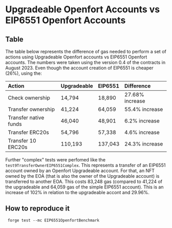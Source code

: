 # Upgradeable Openfort Accounts vs EIP6551 Openfort Accounts


## Table
The table below represents the difference of gas needed to perform a set of actions using Upgradeable Openfort accounts vs EIP6551 Openfort accounts. The numbers were taken using the version 0.4 of the contracts in August 2023. Even though the account creation of EIP6551 is cheaper (26%), using the:

|   Action   |    Upgradeable    |    EIP6551    |    Difference    |
| :---------- | :------------------ | :----------------- | :------------------- |
|   Check ownership   |   14,794   |   18,890   |  27.68% increase   |
|   Transfer ownership   |   41,224   | 64,059   |   55.4% increase   |
|   Transfer native funds   |   46,040   |   48,901   |   6.2%  increase   |
|   Transfer ERC20s   |   54,796   |   57,338   |   4.6% increase   |
|   Transfer 10 ERC20s   |   110,193   |   137,043   |   24.3% increase   |

Further "complex" tests were perfomed like the `test9TransferOwnerEIP6551Complex`.
This represents a transfer of an EIP6551 account owned by an Openfort Upgradeable account.
For that, an NFT owned by the EOA (that is also the owner of the Upgradeable account) is transferred to another EOA.
This costs 83,248 gas (compared to 41,224 of the upgradeable and 64,059 gas of the simple EIP6551 account).
This is an increase of 102% in relation to the upgradeable accont and 29.96%.


## How to reproduce it

```
 forge test --mc EIP6551OpenfortBenchmark
```

